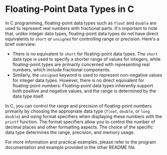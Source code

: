 # Floating-Point Data Types in C

In C programming, floating-point data types such as `float` and `double` are used to represent real numbers with fractional parts. It's important to note that, unlike integer data types, floating-point data types do not have direct equivalents to `short` or `unsigned` for controlling range or precision. Here's a brief overview:

- There is no equivalent to `short` for floating-point data types. The `short` data type is used to specify a shorter range of values for integers, while floating-point types are primarily concerned with representing real numbers, which include fractional components.
- Similarly, the `unsigned` keyword is used to represent non-negative values for integer data types. However, there is no direct equivalent for floating-point numbers. Floating-point data types inherently support both positive and negative values, and the range is determined by the data type itself.

In C, you can control the range and precision of floating-point numbers primarily by choosing the appropriate data type (`float`, `double`, or `long double`) and using format specifiers when displaying these numbers with the `printf` function. The format specifiers allow you to control the number of decimal places and other formatting aspects. The choice of the specific data type determines the range, precision, and memory usage.

For more information and practical examples, please refer to the program documentation and example provided in the other README file.

